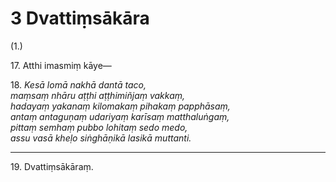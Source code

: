 # 3 Dvattiṃsākāra

(1.)

17\. Atthi imasmiṃ kāye—

18\. _Kesā lomā nakhā dantā taco,_  
_maṃsaṃ nhāru aṭṭhi aṭṭhimiñjaṃ vakkaṃ,_  
_hadayaṃ yakanaṃ kilomakaṃ pihakaṃ papphāsaṃ,_  
_antaṃ antaguṇaṃ udariyaṃ karīsaṃ matthaluṅgaṃ,_  
_pittaṃ semhaṃ pubbo lohitaṃ sedo medo,_  
_assu vasā kheḷo siṅghāṇikā lasikā muttanti._  

---

19\. Dvattiṃsākāraṃ.
